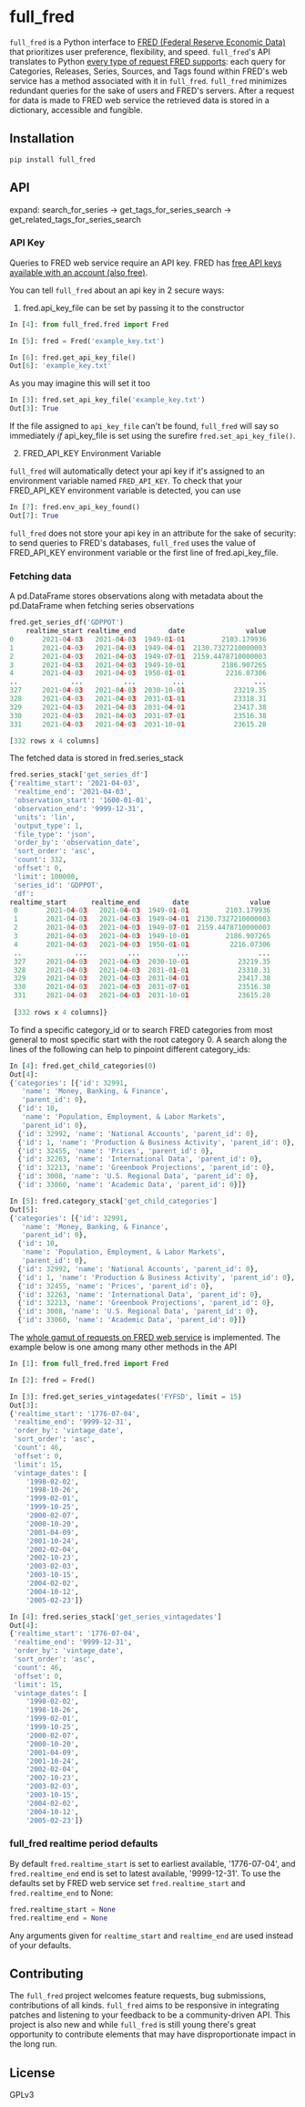 
# full_fred
`full_fred` is a Python interface to 
[FRED (Federal Reserve Economic Data)](https://fred.stlouisfed.org/) that
prioritizes user preference, flexibility, and speed. `full_fred`'s API translates to Python
[every type of request FRED supports](https://fred.stlouisfed.org/docs/api/fred/):
each query for Categories, Releases, Series, Sources, and Tags 
found within FRED's web service has a method associated with it in `full_fred`.
`full_fred` minimizes redundant queries for the sake of users and FRED's servers. 
After a request for data is made to FRED web service the retrieved data 
is stored in a dictionary, accessible and fungible. 

## Installation
    pip install full_fred

## API

expand: search_for_series -> get_tags_for_series_search -> get_related_tags_for_series_search

### API Key 
Queries to FRED web service require an API key. FRED has [free API keys available with an account (also free)](https://research.stlouisfed.org/useraccount/apikey).

You can tell ```full_fred``` about an api key in 2 secure ways:
1. fred.api_key_file can be set by passing it to the constructor
```python
In [4]: from full_fred.fred import Fred

In [5]: fred = Fred('example_key.txt')

In [6]: fred.get_api_key_file()
Out[6]: 'example_key.txt'
```
As you may imagine this will set it too
```python
In [3]: fred.set_api_key_file('example_key.txt')
Out[3]: True
```
If the file assigned to ```api_key_file``` can't be found, ```full_fred``` will say so immediately *if* api_key_file is set using 
the surefire ```fred.set_api_key_file()```.  

2. FRED_API_KEY Environment Variable

```full_fred``` will automatically detect your api key if it's assigned to an environment variable named ```FRED_API_KEY```.
To check that your FRED_API_KEY environment variable is detected, you can use 

```python
In [7]: fred.env_api_key_found()
Out[7]: True
```

```full_fred``` does not store your api key in an attribute for the sake of security: to send queries to FRED's databases, ```full_fred``` uses the value of 
FRED_API_KEY environment variable or the first line of fred.api_key_file.

### Fetching data

A pd.DataFrame stores observations along with metadata about the pd.DataFrame when fetching series observations

```python
fred.get_series_df('GDPPOT')
    realtime_start realtime_end        date               value
0       2021-04-03   2021-04-03  1949-01-01         2103.179936
1       2021-04-03   2021-04-03  1949-04-01  2130.7327210000003
2       2021-04-03   2021-04-03  1949-07-01  2159.4478710000003
3       2021-04-03   2021-04-03  1949-10-01         2186.907265
4       2021-04-03   2021-04-03  1950-01-01          2216.07306
..             ...          ...         ...                 ...
327     2021-04-03   2021-04-03  2030-10-01            23219.35
328     2021-04-03   2021-04-03  2031-01-01            23318.31
329     2021-04-03   2021-04-03  2031-04-01            23417.38
330     2021-04-03   2021-04-03  2031-07-01            23516.38
331     2021-04-03   2021-04-03  2031-10-01            23615.28

[332 rows x 4 columns]
```
The fetched data is stored in fred.series_stack 

```python
fred.series_stack['get_series_df']
{'realtime_start': '2021-04-03',
 'realtime_end': '2021-04-03',
 'observation_start': '1600-01-01',
 'observation_end': '9999-12-31',
 'units': 'lin',
 'output_type': 1,
 'file_type': 'json',
 'order_by': 'observation_date',
 'sort_order': 'asc',
 'count': 332,
 'offset': 0,
 'limit': 100000,
 'series_id': 'GDPPOT',
 'df':     
realtime_start      realtime_end        date               value
 0       2021-04-03   2021-04-03  1949-01-01         2103.179936
 1       2021-04-03   2021-04-03  1949-04-01  2130.7327210000003
 2       2021-04-03   2021-04-03  1949-07-01  2159.4478710000003
 3       2021-04-03   2021-04-03  1949-10-01         2186.907265
 4       2021-04-03   2021-04-03  1950-01-01          2216.07306
 ..             ...          ...         ...                 ...
 327     2021-04-03   2021-04-03  2030-10-01            23219.35
 328     2021-04-03   2021-04-03  2031-01-01            23318.31
 329     2021-04-03   2021-04-03  2031-04-01            23417.38
 330     2021-04-03   2021-04-03  2031-07-01            23516.38
 331     2021-04-03   2021-04-03  2031-10-01            23615.28
 
 [332 rows x 4 columns]}
```

To find a specific category_id or to search FRED categories from
most general to most specific start with the root category 0. 
A search along the lines of the following can help to pinpoint different 
category_ids:

```python
In [4]: fred.get_child_categories(0)
Out[4]: 
{'categories': [{'id': 32991,
   'name': 'Money, Banking, & Finance',
   'parent_id': 0},
  {'id': 10,
   'name': 'Population, Employment, & Labor Markets',
   'parent_id': 0},
  {'id': 32992, 'name': 'National Accounts', 'parent_id': 0},
  {'id': 1, 'name': 'Production & Business Activity', 'parent_id': 0},
  {'id': 32455, 'name': 'Prices', 'parent_id': 0},
  {'id': 32263, 'name': 'International Data', 'parent_id': 0},
  {'id': 32213, 'name': 'Greenbook Projections', 'parent_id': 0},
  {'id': 3008, 'name': 'U.S. Regional Data', 'parent_id': 0},
  {'id': 33060, 'name': 'Academic Data', 'parent_id': 0}]}

In [5]: fred.category_stack['get_child_categories']
Out[5]: 
{'categories': [{'id': 32991,
   'name': 'Money, Banking, & Finance',
   'parent_id': 0},
  {'id': 10,
   'name': 'Population, Employment, & Labor Markets',
   'parent_id': 0},
  {'id': 32992, 'name': 'National Accounts', 'parent_id': 0},
  {'id': 1, 'name': 'Production & Business Activity', 'parent_id': 0},
  {'id': 32455, 'name': 'Prices', 'parent_id': 0},
  {'id': 32263, 'name': 'International Data', 'parent_id': 0},
  {'id': 32213, 'name': 'Greenbook Projections', 'parent_id': 0},
  {'id': 3008, 'name': 'U.S. Regional Data', 'parent_id': 0},
  {'id': 33060, 'name': 'Academic Data', 'parent_id': 0}]}
```

The [whole gamut of requests on FRED web service](https://fred.stlouisfed.org/docs/api/fred/) is implemented. The example below 
is one among many other methods in the API

```python
In [1]: from full_fred.fred import Fred

In [2]: fred = Fred()

In [3]: fred.get_series_vintagedates('FYFSD', limit = 15)
Out[3]: 
{'realtime_start': '1776-07-04',
 'realtime_end': '9999-12-31',
 'order_by': 'vintage_date',
 'sort_order': 'asc',
 'count': 46,
 'offset': 0,
 'limit': 15,
 'vintage_dates': [
    '1998-02-02',
    '1998-10-26',
    '1999-02-01',
    '1999-10-25',
    '2000-02-07',
    '2000-10-20',
    '2001-04-09',
    '2001-10-24',
    '2002-02-04',
    '2002-10-23',
    '2003-02-03',
    '2003-10-15',
    '2004-02-02',
    '2004-10-12',
    '2005-02-23']}

In [4]: fred.series_stack['get_series_vintagedates']
Out[4]: 
{'realtime_start': '1776-07-04',
 'realtime_end': '9999-12-31',
 'order_by': 'vintage_date',
 'sort_order': 'asc',
 'count': 46,
 'offset': 0,
 'limit': 15,
 'vintage_dates': [
    '1998-02-02',
    '1998-10-26',
    '1999-02-01',
    '1999-10-25',
    '2000-02-07',
    '2000-10-20',
    '2001-04-09',
    '2001-10-24',
    '2002-02-04',
    '2002-10-23',
    '2003-02-03',
    '2003-10-15',
    '2004-02-02',
    '2004-10-12',
    '2005-02-23']}
```

### full_fred realtime period defaults
By default ```fred.realtime_start``` is set to earliest available, '1776-07-04', and
```fred.realtime_end``` end is set to latest available, '9999-12-31'.
To use the defaults set by FRED web service set ```fred.realtime_start``` and ```fred.realtime_end``` to None:
```python
fred.realtime_start = None
fred.realtime_end = None
```
Any arguments given for ```realtime_start``` and ```realtime_end``` are used instead of your defaults.

## Contributing
The ```full_fred``` project welcomes feature requests, bug submissions, contributions of all kinds.
```full_fred``` aims to be responsive in integrating patches and listening to your feedback to be a community-driven API.
This project is also new and while ```full_fred``` is still young there's great opportunity to contribute elements that may have disproportionate
impact in the long run.

## License
GPLv3
